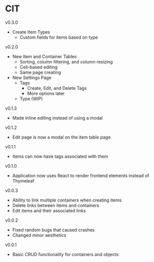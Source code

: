 # CIT
v0.3.0
- Create Item Types
  - Custom fields for items based on type

v0.2.0
- New Item and Container Tables
  - Sorting, column filtering, and column resizing
  - Cell-based editing
  - Same page creating
- New Settings Page
  - Tags
    - Create, Edit, and Delete Tags
    - More options later
  - Type (WIP)

v0.1.3
- Made inline editing instead of using a modal

v0.1.2
- Edit page is now a modal on the item table page

v0.1.1
- Items can now have tags associated with them

v0.1.0
- Application now uses React to render frontend elements instead of Thymeleaf

v0.0.3
- Ability to link multiple containers when creating items
- Delete links between items and containers
- Edit items and their associated links

v0.0.2
- Fixed random bugs that caused crashes
- Changed minor aesthetics

v0.0.1
- Basic CRUD functionality for containers and objects
